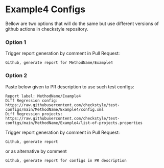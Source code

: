 # Example4 Configs

Bellow are two options that will do the same but use different versions
of github actions in checkstyle repository.


### Option 1
Trigger report generation by comment in Pull Request:
```
Github, generate report for MethodName/Example4
```

### Option 2

Paste below given to PR description to use such test configs:
```
Report label: MethodName/Example4
Diff Regression config: https://raw.githubusercontent.com/checkstyle/test-configs/main/MethodName/Example4/config.xml
Diff Regression projects: https://raw.githubusercontent.com/checkstyle/test-configs/main/MethodName/Example4/list-of-projects.properties
```

Trigger report generation by comment in Pull Request:
```
Github, generate report
```
or as alternative by comment
```
Github, generate report for configs in PR description
```
